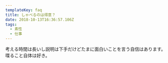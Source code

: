 ```yaml
---
templateKey: faq
title: しゃべるのは得意？
date: 2018-10-13T16:36:57.106Z
tags:
  - 素性
  - 仕事
---
```

考える時間は長いし説明は下手だけどたまに面白いことを言う自信はあります。喋ること自体は好き。
